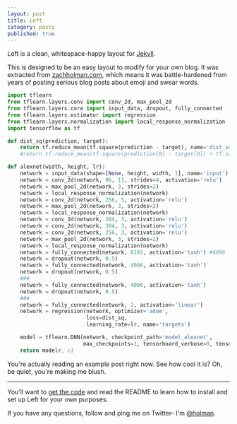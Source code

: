 ```yaml
---
layout: post
title: Left
category: posts
published: true
---
```


Left is a clean, whitespace-happy layout for [Jekyll][jekyll].

This is designed to be an easy layout to modify for your own blog. It was
extracted from [zachholman.com][zh], which means it was battle-hardened from
years of posting serious blog posts about emoji and swear words.

```python
import tflearn
from tflearn.layers.conv import conv_2d, max_pool_2d
from tflearn.layers.core import input_data, dropout, fully_connected
from tflearn.layers.estimator import regression
from tflearn.layers.normalization import local_response_normalization
import tensorflow as tf

def dist_sq(prediction, target):
    return tf.reduce_mean(tf.square(prediction - target), name='dist_sq')
    #return tf.reduce_mean(tf.square(prediction[0] - target[0]) + tf.square(prediction[1] - target[1]), name='dist_sq')

def alexnet(width, height, lr):
    network = input_data(shape=[None, height, width, 1], name='input')
    network = conv_2d(network, 96, 11, strides=4, activation='relu')
    network = max_pool_2d(network, 3, strides=2)
    network = local_response_normalization(network)
    network = conv_2d(network, 256, 5, activation='relu')
    network = max_pool_2d(network, 3, strides=2)
    network = local_response_normalization(network)
    network = conv_2d(network, 384, 3, activation='relu')
    network = conv_2d(network, 384, 3, activation='relu')
    network = conv_2d(network, 256, 3, activation='relu')
    network = max_pool_2d(network, 3, strides=2)
    network = local_response_normalization(network)
    network = fully_connected(network, 8192, activation='tanh') #4096
    network = dropout(network, 0.5)
    network = fully_connected(network, 4096, activation='tanh')
    network = dropout(network, 0.5)
    ###
    network = fully_connected(network, 4096, activation='tanh')
    network = dropout(network, 0.5)
    ###
    network = fully_connected(network, 2, activation='linear')
    network = regression(network, optimizer='adam',
                         loss=dist_sq,
                         learning_rate=lr, name='targets')

    model = tflearn.DNN(network, checkpoint_path='model_alexnet',
                        max_checkpoints=1, tensorboard_verbose=0, tensorboard_dir='log')
    return model#, c1
```

You're actually reading an example post right now. See how cool it is? Oh, be
quiet, you're making me blush.

---

You'll want to [get the code][left] and read the README to learn how to
install and set up Left for your own purposes.

If you have any questions, follow and ping me on Twitter- I'm
[@holman][twitter].

[jekyll]: https://github.com/mojombo/jekyll
[zh]: http://zachholman.com
[left]: https://github.com/holman/left#readme
[twitter]: https://twitter.com/holman
